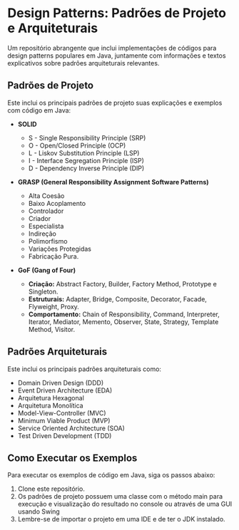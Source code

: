 # Design Patterns: Padrões de Projeto e Arquiteturais

Um repositório abrangente que inclui implementações de códigos para design patterns populares em Java, juntamente com informações e textos explicativos sobre padrões arquiteturais relevantes.


## Padrões de Projeto

Este inclui os principais padrões de projeto suas explicações e exemplos com código em Java:


- **SOLID**
  - S - Single Responsibility Principle (SRP)
  - O - Open/Closed Principle (OCP)
  - L - Liskov Substitution Principle (LSP)
  - I - Interface Segregation Principle (ISP)
  - D - Dependency Inverse Principle (DIP)

- **GRASP (General Responsibility Assignment Software Patterns)**
  - Alta Coesão
  - Baixo Acoplamento
  - Controlador
  - Criador
  - Especialista
  - Indireção
  - Polimorfismo
  - Variações Protegidas
  - Fabricação Pura.

- **GoF (Gang of Four)**
  - **Criação:** Abstract Factory, Builder, Factory Method, Prototype e Singleton.
  - **Estruturais:** Adapter, Bridge, Composite, Decorator, Facade, Flyweight, Proxy.
  - **Comportamento:** Chain of Responsibility, Command, Interpreter, Iterator, Mediator, Memento, Observer, State, Strategy, Template Method, Visitor.


## Padrões Arquiteturais

Este inclui os principais padrões arquiteturais como:
- Domain Driven Design (DDD)
- Event Driven Architecture (EDA)
- Arquitetura Hexagonal
- Arquitetura Monolítica
- Model-View-Controller (MVC)
- Minimum Viable Product (MVP)
- Service Oriented Architecture (SOA)
- Test Driven Development (TDD)


## Como Executar os Exemplos

Para executar os exemplos de código em Java, siga os passos abaixo:

1. Clone este repositório.
2. Os padrões de projeto possuem uma classe com o método main para execução e visualização do resultado no console ou através de uma GUI usando Swing
3. Lembre-se de importar o projeto em uma IDE e de ter o JDK instalado.


